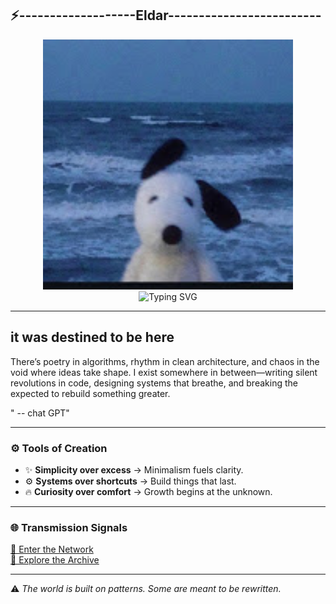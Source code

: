 ## ⚡-------------------Eldar-------------------------
<div align="center">
  <img src="https://github.com/eldar-05/justcoolpic/blob/main/dar-meme.jpg" width="400" alt="Just a cool pic" />
</div>

<div align="center">
  <img src="https://readme-typing-svg.herokuapp.com?font=Orbitron&size=22&duration=3000&color=F7B93E&center=true&vCenter=true&lines=>_Echoes+of+Code;>_Architect+of+the+Invisible;>_Traveler+of+the+Binary+Realm;>_Shaping+the+Unwritten" alt="Typing SVG" />
</div>

---
## it was destined to be here

There’s poetry in algorithms, rhythm in clean architecture, and chaos in the void where ideas take shape. I exist somewhere in between—writing silent revolutions in code, designing systems that breathe, and breaking the expected to rebuild something greater.

" -- chat GPT"

---
### ⚙️ Tools of Creation

- ✨ **Simplicity over excess** → Minimalism fuels clarity.
- ⚙️ **Systems over shortcuts** → Build things that last.
- 🔥 **Curiosity over comfort** → Growth begins at the unknown.

---
### 🌐 Transmission Signals

[🔗 Enter the Network](https://www.instagram.com/eldar.xc/)  
[📡 Explore the Archive](https://sites.google.com/view/eldar-portfolio/home)  

---
⚠️ *The world is built on patterns. Some are meant to be rewritten.*
